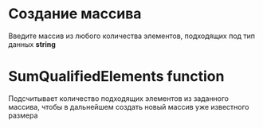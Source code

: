 # Создание массива

Введите массив из любого количества элементов, подходящих под тип данных **string**

# SumQualifiedElements function

Подсчитывает количество подходящих элементов из заданного массива, чтобы в дальнейшем создать новый массив уже известного размера